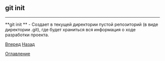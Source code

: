 ## git init
---
**git init ** - Создает в текущей директории пустой репозиторий (в виде директории .git), где будет храниться вся информация о ходе разработки проекта.



[Вперед](./add.md)   [Назад](./help.md)

[Оглавление](./readme.md)